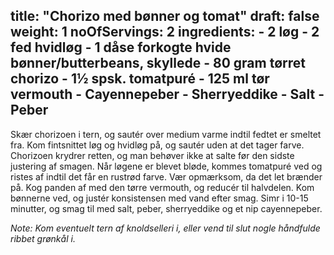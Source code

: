 title: "Chorizo med bønner og tomat"
draft: false
weight: 1
noOfServings: 2
ingredients:
	- 2 løg
	- 2 fed hvidløg
	- 1 dåse forkogte hvide bønner/butterbeans, skyllede
	- 80 gram tørret chorizo
	- 1½ spsk. tomatpuré
	- 125 ml tør vermouth
	- Cayennepeber
	- Sherryeddike
	- Salt
	- Peber
---

Skær chorizoen i tern, og sautér over medium varme indtil fedtet er
smeltet fra. Kom fintsnittet løg og hvidløg på, og sautér uden at det
tager farve. Chorizoen krydrer retten, og man behøver ikke at salte før
den sidste justering af smagen. Når løgene er blevet bløde, kommes
tomatpuré ved og ristes af indtil det får en rustrød farve. Vær
opmærksom, da det let brænder på. Kog panden af med den tørre vermouth,
og reducér til halvdelen. Kom bønnerne ved, og justér konsistensen med
vand efter smag. Simr i 10-15 minutter, og smag til med salt, peber,
sherryeddike og et nip cayennepeber.

*Note: Kom eventuelt tern af knoldselleri i, eller vend til slut nogle
håndfulde ribbet grønkål i.*

